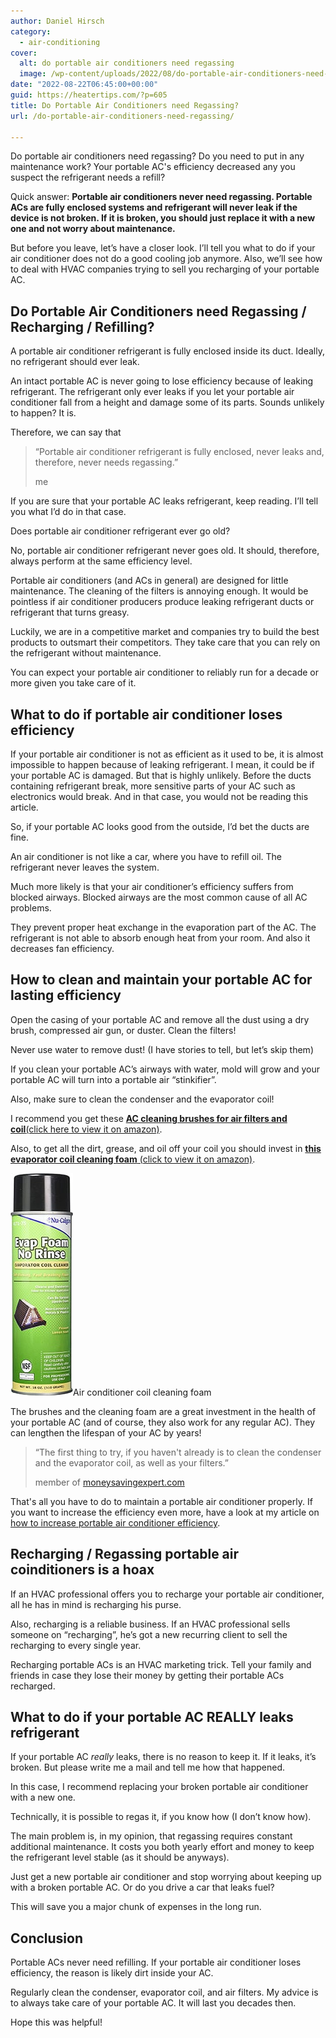 ```yaml
---
author: Daniel Hirsch
category:
  - air-conditioning
cover:
  alt: do portable air conditioners need regassing
  image: /wp-content/uploads/2022/08/do-portable-air-conditioners-need-regassing.jpg
date: "2022-08-22T06:45:00+00:00"
guid: https://heatertips.com/?p=605
title: Do Portable Air Conditioners need Regassing?
url: /do-portable-air-conditioners-need-regassing/

---
```

Do portable air conditioners need regassing? Do you need to put in any maintenance work? Your portable AC's efficiency decreased any you suspect the refrigerant needs a refill?

Quick answer: **Portable air conditioners never need regassing. Portable ACs are fully enclosed systems and refrigerant will never leak if the device is not broken. If it is broken, you should just replace it with a new one and not worry about maintenance.**

But before you leave, let’s have a closer look. I’ll tell you what to do if your air conditioner does not do a good cooling job anymore. Also, we’ll see how to deal with HVAC companies trying to sell you recharging of your portable AC.

## Do Portable Air Conditioners need Regassing / Recharging / Refilling?

A portable air conditioner refrigerant is fully enclosed inside its duct. Ideally, no refrigerant should ever leak.

An intact portable AC is never going to lose efficiency because of leaking refrigerant. The refrigerant only ever leaks if you let your portable air conditioner fall from a height and damage some of its parts. Sounds unlikely to happen? It is.

Therefore, we can say that

> “Portable air conditioner refrigerant is fully enclosed, never leaks and, therefore, never needs regassing.”
>
> me

If you are sure that your portable AC leaks refrigerant, keep reading. I’ll tell you what I’d do in that case.

Does portable air conditioner refrigerant ever go old?

No, portable air conditioner refrigerant never goes old. It should, therefore, always perform at the same efficiency level.

Portable air conditioners (and ACs in general) are designed for little maintenance. The cleaning of the filters is annoying enough. It would be pointless if air conditioner producers produce leaking refrigerant ducts or refrigerant that turns greasy.

Luckily, we are in a competitive market and companies try to build the best products to outsmart their competitors. They take care that you can rely on the refrigerant without maintenance.

You can expect your portable air conditioner to reliably run for a decade or more given you take care of it.

## What to do if portable air conditioner loses efficiency

If your portable air conditioner is not as efficient as it used to be, it is almost impossible to happen because of leaking refrigerant. I mean, it could be if your portable AC is damaged. But that is highly unlikely. Before the ducts containing refrigerant break, more sensitive parts of your AC such as electronics would break. And in that case, you would not be reading this article.

So, if your portable AC looks good from the outside, I’d bet the ducts are fine.

An air conditioner is not like a car, where you have to refill oil. The refrigerant never leaves the system.

Much more likely is that your air conditioner’s efficiency suffers from blocked airways. Blocked airways are the most common cause of all AC problems.

They prevent proper heat exchange in the evaporation part of the AC. The refrigerant is not able to absorb enough heat from your room. And also it decreases fan efficiency.

## How to clean and maintain your portable AC for lasting efficiency

Open the casing of your portable AC and remove all the dust using a dry brush, compressed air gun, or duster. Clean the filters!

Never use water to remove dust! (I have stories to tell, but let’s skip them)

If you clean your portable AC’s airways with water, mold will grow and your portable AC will turn into a portable air “stinkifier”.

Also, make sure to clean the condenser and the evaporator coil!

I recommend you get these [**AC cleaning brushes for air filters and coil**(click here to view it on amazon)](https://www.amazon.com/Conditioner-Condenser-Cleaning-Refrigerator-Evaporator/dp/B07WMW31P2?th=1&linkCode=ll1&tag=heatertips-20&linkId=6d56340fe65287ae49d1f68e0473ea52&language=en_US&ref_=as_li_ss_tl).

Also, to get all the dirt, grease, and oil off your coil you should invest in [**this evaporator coil cleaning foam** (click to view it on amazon)](https://www.amazon.com/Nu-Calgon-4171-75-Rinse-Evaporator-Cleaner/dp/B00DM8KQ3I?&linkCode=ll1&tag=heatertips-20&linkId=706f11397d621f8fbf3354ef557be55f&language=en_US&ref_=as_li_ss_tl).

![](/wp-content/uploads/2022/08/portable-air-conditioner-coil-cleaning-foam.jpg)Air conditioner coil cleaning foam

The brushes and the cleaning foam are a great investment in the health of your portable AC (and of course, they also work for any regular AC). They can lengthen the lifespan of your AC by years!

> “The first thing to try, if you haven't already is to clean the condenser and the evaporator coil, as well as your filters.”
>
> member of [moneysavingexpert.com](https://forums.moneysavingexpert.com/discussion/5851023/re-gas-a-portable-air-conditioner)

That's all you have to do to maintain a portable air conditioner properly. If you want to increase the efficiency even more, have a look at my article on [how to increase portable air conditioner efficiency](/how-to-make-portable-air-conditioner-more-efficient/).

## Recharging / Regassing portable air coinditioners is a hoax

If an HVAC professional offers you to recharge your portable air conditioner, all he has in mind is recharging his purse.

Also, recharging is a reliable business. If an HVAC professional sells someone on “recharging”, he’s got a new recurring client to sell the recharging to every single year.

Recharging portable ACs is an HVAC marketing trick. Tell your family and friends in case they lose their money by getting their portable ACs recharged.

## What to do if your portable AC REALLY leaks refrigerant

If your portable AC _really_ leaks, there is no reason to keep it. If it leaks, it’s broken. But please write me a mail and tell me how that happened.

In this case, I recommend replacing your broken portable air conditioner with a new one.

Technically, it is possible to regas it, if you know how (I don’t know how).

The main problem is, in my opinion, that regassing requires constant additional maintenance. It costs you both yearly effort and money to keep the refrigerant level stable (as it should be anyways).

Just get a new portable air conditioner and stop worrying about keeping up with a broken portable AC. Or do you drive a car that leaks fuel?

This will save you a major chunk of expenses in the long run.

## Conclusion

Portable ACs never need refilling. If your portable air conditioner loses efficiency, the reason is likely dirt inside your AC.

Regularly clean the condenser, evaporator coil, and air filters. My advice is to always take care of your portable AC. It will last you decades then.

Hope this was helpful!
